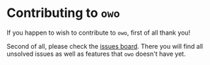 # Contributing to `owo`

If you happen to wish to contribute to `owo`, first of all thank you!

Second of all, please check the [issues board](https://github.com/alopezrivera/owo/issues). There you will find all unsolved issues as well as features that `owo` doesn't have yet.
